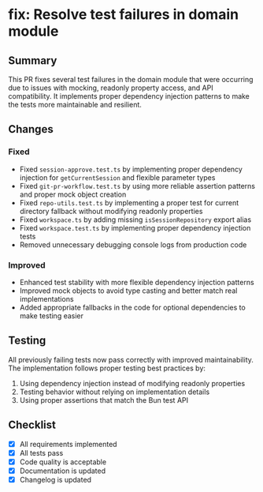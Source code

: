 # fix: Resolve test failures in domain module

## Summary

This PR fixes several test failures in the domain module that were occurring due to issues with mocking, readonly property access, and API compatibility. It implements proper dependency injection patterns to make the tests more maintainable and resilient.

## Changes

### Fixed

- Fixed `session-approve.test.ts` by implementing proper dependency injection for `getCurrentSession` and flexible parameter types
- Fixed `git-pr-workflow.test.ts` by using more reliable assertion patterns and proper mock object creation
- Fixed `repo-utils.test.ts` by implementing a proper test for current directory fallback without modifying readonly properties
- Fixed `workspace.ts` by adding missing `isSessionRepository` export alias
- Fixed `workspace.test.ts` by implementing proper dependency injection tests
- Removed unnecessary debugging console logs from production code

### Improved

- Enhanced test stability with more flexible dependency injection patterns
- Improved mock objects to avoid type casting and better match real implementations
- Added appropriate fallbacks in the code for optional dependencies to make testing easier

## Testing

All previously failing tests now pass correctly with improved maintainability. The implementation follows proper testing best practices by:

1. Using dependency injection instead of modifying readonly properties
2. Testing behavior without relying on implementation details
3. Using proper assertions that match the Bun test API

## Checklist

- [x] All requirements implemented
- [x] All tests pass
- [x] Code quality is acceptable
- [x] Documentation is updated
- [x] Changelog is updated
